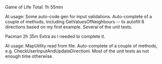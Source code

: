 Game of Life
Total: 1h 55min

AI usage:
Some auto-code gen for input validations.
Auto-complete of a couple of methods, including GetValuesOfNeighbours -- to autofill 8 directions based on my first example.
Several of the unit tests.

Pacman
2h 35m
Extra as I needed to complete it.

AI usage: 
MapUtility read from file.
Auto-complete of a couple of methods, e.g. CheckUserInputAndUpdateDirectionl.
Most of the unit tests as not enough time otherwise.